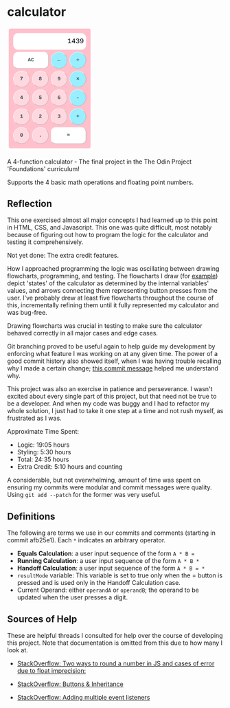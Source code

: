 # calculator
<img src="./calculator.png" alt="The calculator" width="200px"/>

A 4-function calculator - The final project in the The Odin Project 'Foundations' curriculum! 

Supports the 4 basic math operations and floating point numbers. 

## Reflection
This one exercised almost all major concepts I had learned up to this point in HTML, CSS, and Javascript. This one was quite difficult, most notably because of figuring out how to program the logic for the calculator and testing it comprehensively.

Not yet done: The extra credit features. 

How I approached programming the logic was oscillating between drawing flowcharts, programming, and testing. The flowcharts I draw (for [example](https://github.com/Julia-1439/calculator/blob/main/flow-chart.png)) depict 'states' of the calculator as determined by the internal variables' values, and arrows connecting them representing button presses from the user. I've probably drew at least five flowcharts throughout the course of this, incrementally refining them until it fully represented my calculator and was bug-free. 

Drawing flowcharts was crucial in testing to make sure the calculator behaved correctly in all major cases and edge cases. 

Git branching proved to be useful again to help guide my development by enforcing what feature I was working on at any given time. The power of a good commit history also showed itself, when I was having trouble recalling why I made a certain change; [this commit message](https://github.com/Julia-1439/calculator/commit/c88202bf7f84f3796e8c75303a1a66b6acef7dc3) helped me understand why. 

This project was also an exercise in patience and perseverance. I wasn't excited about every single part of this project, but that need not be true to be a developer. And when my code was buggy and I had to refactor my whole solution, I just had to take it one step at a time and not rush myself, as frustrated as I was. 

Approximate Time Spent: 
- Logic: 19:05 hours
- Styling: 5:30 hours
- Total: 24:35 hours
- Extra Credit: 5:10 hours and counting

A considerable, but not overwhelming, amount of time was spent on ensuring my commits were modular and commit messages were quality. Using `git add --patch` for the former was very useful. 

## Definitions
The following are terms we use in our commits and comments (starting in 
commit afb25e1). Each `*` indicates an arbitrary operator. 
* <b>Equals Calculation</b>: a user input sequence of the form `A * B =`
* <b>Running Calculation</b>: a user input sequence of the form `A * B *` 
* <b>Handoff Calculation</b>: a user input sequence of the form `A * B = *` 
* `resultMode` variable: This variable is set to true only when the = button is pressed and is used only in the Handoff Calculation case. 
* Current Operand: either `operandA` or `operandB`; the operand to be updated when the user presses a digit. 

## Sources of Help
These are helpful threads I consulted for help over the course of developing this project. Note that documentation is omitted from this due to how many I look at. 
* [StackOverflow: Two ways to round a number in JS and cases of error due to float imprecision:](https://stackoverflow.com/a/12830454/22151685) 

* [StackOverflow: Buttons & Inheritance](https://stackoverflow.com/questions/76109685/why-do-input-and-button-not-inherit-in-css)

* [StackOverflow: Adding multiple event listeners](https://stackoverflow.com/questions/58127282/how-we-can-add-two-event-listeners-click-and-keydown-in-javascript)